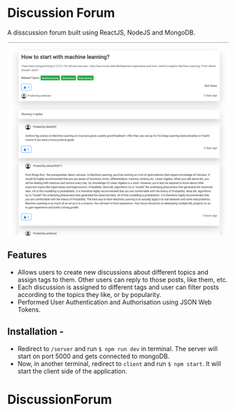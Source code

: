 # Discussion Forum

A disscussion forum built using ReactJS, NodeJS and MongoDB.

<img src="images/post1.png">

## Features

- Allows users to create new discussions about different topics and assign tags to them. Other users can reply to those posts, like them, etc.
- Each discussion is assigned to different tags and user can filter posts according to the topics they like, or by popularity.
- Performed User Authentication and Authorisation using JSON Web Tokens.


## Installation - 

- Redirect to `/server` and run `$ npm run dev` in terminal. The server will start on port 5000 and gets connected to mongoDB.
- Now, in another terminal, redirect to `client` and run `$ npm start`. It will start the client side of the application.
# DiscussionForum
